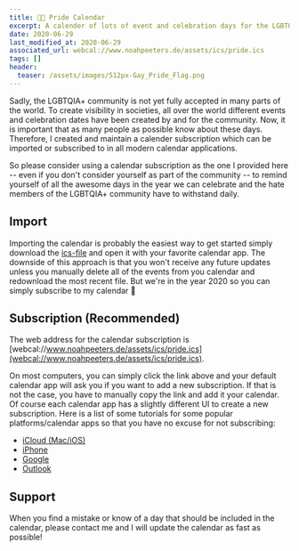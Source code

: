 ```yaml
---
title: 🏳️‍🌈 Pride Calendar
excerpt: A calender of lots of event and celebration days for the LGBTQIA+ community.
date: 2020-06-29
last_modified_at: 2020-06-29
associated_url: webcal://www.noahpeeters.de/assets/ics/pride.ics
tags: []
header:
  teaser: /assets/images/512px-Gay_Pride_Flag.png
---
```


Sadly, the LGBTQIA+ community is not yet fully accepted in many parts of the world. To create visibility in societies, all over the world different events and celebration dates have been created by and for the community.
Now, it is important that as many people as possible know about these days. Therefore, I created and maintain a calender subscription which can be imported or subscribed to in all modern calendar applications.

So please consider using a calendar subscription as the one I provided here -- even if you don't consider yourself as part of the community -- to remind yourself of all the awesome days in the year we can celebrate and the hate members of the LGBTQIA+ community have to withstand daily.

## Import

Importing the calendar is probably the easiest way to get started simply download the [ics-file](https://www.noahpeeters.de/assets/ics/pride.ics) and open it with your favorite calendar app. The downside of this approach is that you won't receive any future updates unless you manually delete all of the events from you calendar and redownload the most recent file. But we're in the year 2020 so you can simply subscribe to my calendar :tada:

## Subscription (Recommended)

The web address for the calendar subscription is [webcal://www.noahpeeters.de/assets/ics/pride.ics](webcal://www.noahpeeters.de/assets/ics/pride.ics).

On most computers, you can simply click the link above and your default calendar app will ask you if you want to add a new subscription. If that is not the case, you have to manually copy the link and add it your calendar. Of course each calendar app has a slightly different UI to create a new subscription. Here is a list of some tutorials for some popular platforms/calendar apps so that you have no excuse for not subscribing:
 - [iCloud (Mac/iOS)](https://support.apple.com/en-us/HT202361)
 - [iPhone](https://www.macrumors.com/how-to/subscribe-to-calendars-on-iphone-ipad/)
 - [Google](https://support.google.com/calendar/answer/37100?co=GENIE.Platform%3DDesktop&hl=en)
 - [Outlook](https://support.microsoft.com/en-us/office/import-or-subscribe-to-a-calendar-in-outlook-com-cff1429c-5af6-41ec-a5b4-74f2c278e98c)

## Support

When you find a mistake or know of a day that should be included in the calendar, please contact me and I will update the calendar as fast as possible!
